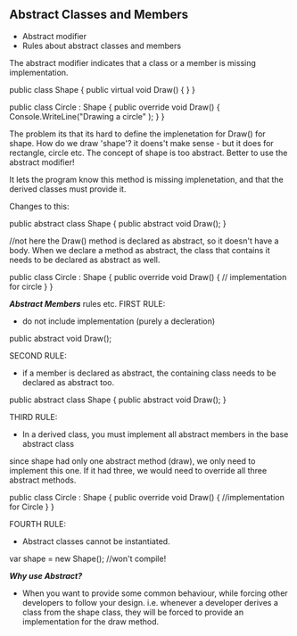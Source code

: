 ## Abstract Classes and Members

- Abstract modifier
- Rules about abstract classes and members

The abstract modifier indicates that a class or a member is missing implementation.

public class Shape
{
  public virtual void Draw()
  {
  }
}

public class Circle : Shape
{
  public override void Draw()
  {
    Console.WriteLine("Drawing a circle" );
  }
}

The problem its that its hard to define the implenetation for Draw() for shape. How do we draw 'shape'? it doens't make sense - but it does for rectangle, circle etc. The concept of shape is too abstract. Better to use the abstract modifier! 

It lets the program know this method is missing implenetation, and that the derived classes must provide it. 

Changes to this: 

public abstract class Shape
{
  public abstract void Draw();
}

//not here the Draw() method is declared as abstract, so it doesn't have a body. When we declare a method as abstract, the class that contains it needs to be declared as abstract as well. 

public class Circle : Shape
{
  public override void Draw()
  {
    // implementation for circle
  }
}


***Abstract Members*** rules etc. 
FIRST RULE:
- do not include implementation (purely a decleration)

public abstract void Draw();

SECOND RULE:
- if a member is declared as abstract, the containing class needs to be declared as abstract too. 

public abstract class Shape
{
  public abstract void Draw();
}

THIRD RULE:
- In a derived class, you must implement all abstract members in the base abstract class

since shape had only one abstract method (draw), we only need to implement this one. If it had three, we would need to override all three abstract methods. 


public class Circle : Shape
{
  public override void Draw()
  {
    //implementation for Circle
  }
}

FOURTH RULE: 
- Abstract classes cannot be instantiated.

var shape = new Shape(); //won't compile! 


***Why use Abstract?***

- When you want to provide some common behaviour, while forcing other developers to follow your design.
i.e. whenever a developer derives a class from the shape class, they will be forced to provide an implementation for the draw method. 

